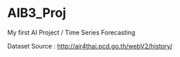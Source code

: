 # AIB3_Proj
My first AI Project / Time Series Forecasting

Dataset Source : http://air4thai.pcd.go.th/webV2/history/
